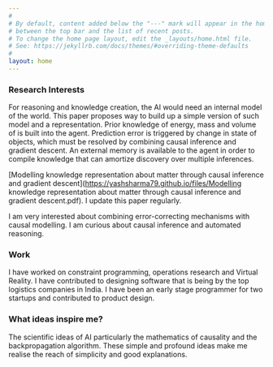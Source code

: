 ```yaml
---
#
# By default, content added below the "---" mark will appear in the home page.
# between the top bar and the list of recent posts.
# To change the home page layout, edit the _layouts/home.html file.
# See: https://jekyllrb.com/docs/themes/#overriding-theme-defaults
#
layout: home
---
```

### Research Interests
For reasoning and knowledge creation, the AI would need an internal model of the world. This paper proposes way to build up a simple version of such model and a representation. Prior knowledge of energy, mass and volume of is built into the agent. Prediction error is triggered by change in state of objects, which must be resolved by combining causal inference and gradient descent. An external memory is available to the agent in order to compile knowledge that can amortize discovery over multiple inferences.

[Modelling knowledge representation about matter through causal inference and gradient descent](https://yashsharma79.github.io/files/Modelling knowledge representation about matter through causal inference and gradient descent.pdf). I update this paper regularly.

I am very interested about combining error-correcting mechanisms with causal modelling. I am curious about causal inference and automated reasoning.

### Work
I have worked on constraint programming, operations research and Virtual Reality. I have contributed to designing software that is being by the top logistics companies in India. I have been an early stage programmer for two startups and contributed to product design.

### What ideas inspire me?
The scientific ideas of AI particularly the mathematics of causality and the backpropagation algorithm. These simple and profound ideas make me realise the reach of simplicity and good explanations.